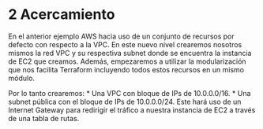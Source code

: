 # 2 Acercamiento
En el anterior ejemplo AWS hacia uso de un conjunto de recursos por defecto con respecto a la VPC. En este nuevo nivel crearemos nosotros mismos la red VPC y su respectiva subnet donde se encuentra la instancia de EC2 que creamos. Además, empezaremos a utilizar la modularización que nos facilita Terraform incluyendo todos estos recursos en un mismo módulo.

Por lo tanto crearemos:
    * Una VPC con bloque de IPs de 10.0.0.0/16.
        * Una subnet pública con el bloque de IPs de 10.0.0.0/24. Este hará uso de un Internet Gateway para redirigir el tráfico a nuestra instancia de EC2 a través de una tabla de rutas.